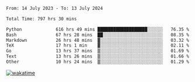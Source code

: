 <!--START_SECTION:waka-->

```txt
From: 14 July 2023 - To: 13 July 2024

Total Time: 797 hrs 30 mins

Python             616 hrs 49 mins ███████████████████░░░░░░   76.35 %
Bash               67 hrs 28 mins  ██░░░░░░░░░░░░░░░░░░░░░░░   08.35 %
Markdown           26 hrs 48 mins  ▓░░░░░░░░░░░░░░░░░░░░░░░░   03.32 %
TeX                17 hrs 1 min    ▓░░░░░░░░░░░░░░░░░░░░░░░░   02.11 %
Go                 13 hrs 37 mins  ▒░░░░░░░░░░░░░░░░░░░░░░░░   01.69 %
Text               13 hrs 26 mins  ▒░░░░░░░░░░░░░░░░░░░░░░░░   01.66 %
Other              10 hrs 24 mins  ▒░░░░░░░░░░░░░░░░░░░░░░░░   01.29 %
```

<!--END_SECTION:waka-->
[![wakatime](https://wakatime.com/badge/user/5f89a63a-5294-4958-ad30-2b3455e63f2a.svg)](https://wakatime.com/@5f89a63a-5294-4958-ad30-2b3455e63f2a)
